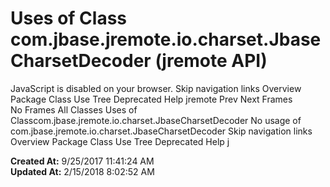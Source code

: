 # Uses of Class com.jbase.jremote.io.charset.JbaseCharsetDecoder (jremote   API)

JavaScript is disabled on your browser. Skip navigation links Overview Package Class Use Tree Deprecated Help jremote Prev Next Frames No Frames All Classes Uses of Classcom.jbase.jremote.io.charset.JbaseCharsetDecoder No usage of com.jbase.jremote.io.charset.JbaseCharsetDecoder Skip navigation links Overview Package Class Use Tree Deprecated Help j  

**Created At:** 9/25/2017 11:41:24 AM  
**Updated At:** 2/15/2018 8:02:52 AM  

